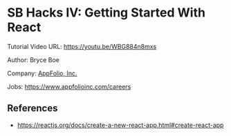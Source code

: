 # SB Hacks IV: Getting Started With React

Tutorial Video URL: https://youtu.be/WBG884n8mxs

Author: Bryce Boe

Company: [AppFolio, Inc.](http://engineering.appfolio.com/)

Jobs: https://www.appfolioinc.com/careers


## References

* https://reactjs.org/docs/create-a-new-react-app.html#create-react-app
